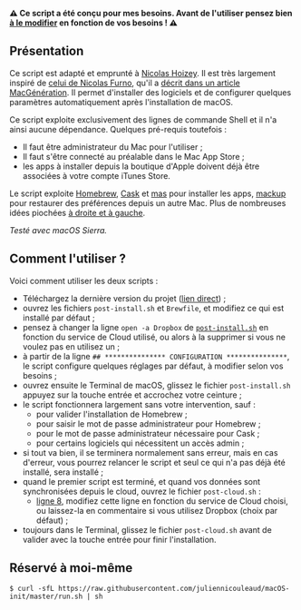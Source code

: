**⚠️ Ce script a été conçu pour mes besoins. Avant de l'utiliser pensez bien [à le modifier](https://github.com/juliennicouleaud/macOS-init#comment-lutiliser) en fonction de vos besoins ! ⚠️**

## Présentation

Ce script est adapté et emprunté à [Nicolas Hoizey](https://github.com/nhoizey/macOS-init). Il est très largement inspiré de [celui de Nicolas Furno](https://github.com/nicolinuxfr/macOS-post-installation), qu'il a [décrit dans un article MacGénération](https://www.macg.co/logiciels/2017/01/un-script-pour-configurer-automatiquement-un-nouveau-mac-96652). Il permet d'installer des logiciels et de configurer quelques paramètres automatiquement après l'installation de macOS.

Ce script exploite exclusivement des lignes de commande Shell et il n'a ainsi aucune dépendance. Quelques pré-requis toutefois :

- Il faut être administrateur du Mac pour l'utiliser ;
- Il faut s'être connecté au préalable dans le Mac App Store ;
- les apps à installer depuis la boutique d'Apple doivent déjà être associées à votre compte iTunes Store.

Le script exploite [Homebrew](http://brew.sh "Homebrew — The missing package manager for macOS"), [Cask](https://caskroom.github.io) et [mas](https://github.com/mas-cli/mas) pour installer les apps, [mackup](https://github.com/lra/mackup) pour restaurer des préférences depuis un autre Mac. Plus de nombreuses idées piochées [à droite et à gauche](https://github.com/nicolinuxfr/macOS-post-installation#inspirations).

*Testé avec macOS Sierra.*

## Comment l'utiliser ?

Voici comment utiliser les deux scripts :

- Téléchargez la dernière version du projet ([lien direct](https://github.com/juliennicouleaud/macOS-init/archive/master.zip)) ;
- ouvrez les fichiers `post-install.sh` et `Brewfile`, et modifiez ce qui est installé par défaut ;
- pensez à changer la ligne `open -a Dropbox` de [`post-install.sh`](https://github.com/juliennicouleaud/macOS-init/blob/master/post-install.sh) en fonction du service de Cloud utilisé, ou alors à la supprimer si vous ne voulez pas en utilisez un ;
- à partir de la ligne `## *************** CONFIGURATION ***************`, le script configure quelques réglages par défaut, à modifier selon vos besoins ;
- ouvrez ensuite le Terminal de macOS, glissez le fichier `post-install.sh` appuyez sur la touche entrée et accrochez votre ceinture ;
- le script fonctionnera largement sans votre intervention, sauf :
  - pour valider l'installation de Homebrew ;
  - pour saisir le mot de passe administrateur pour Homebrew ;
  - pour le mot de passe administrateur nécessaire pour Cask ;
  - pour certains logiciels qui nécessitent un accès admin ;
- si tout va bien, il se terminera normalement sans erreur, mais en cas d'erreur, vous pourrez relancer le script et seul ce qui n'a pas déjà été installé, sera installé ;
- quand le premier script est terminé, et quand vos données sont synchronisées depuis le cloud, ouvrez le fichier `post-cloud.sh` :
  - [ligne 8](https://github.com/juliennicouleaud/macOS-init/blob/master/post-cloud.sh#L8), modifiez cette ligne en fonction du service de Cloud choisi, ou laissez-la en commentaire si vous utilisez Dropbox (choix par défaut) ;
- toujours dans le Terminal, glissez le fichier `post-cloud.sh` avant de valider avec la touche entrée pour finir l'installation.


## Réservé à moi-même

```shell
$ curl -sfL https://raw.githubusercontent.com/juliennicouleaud/macOS-init/master/run.sh | sh
```